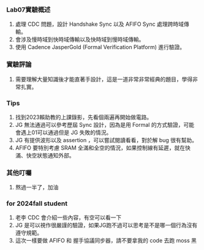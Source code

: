 ### Lab07實驗概述
1. 處理 CDC 問題，設計 Handshake Sync 以及 AFIFO Sync 處理跨時域傳輸。
2. 會涉及慢時域到快時域傳輸以及快時域到慢時域傳輸。
3. 使用 Cadence JasperGold (Formal Verification Platform) 進行驗證。

### 實驗評論
1. 需要理解大量知識後才能直著手設計，這是一道非常非常經典的題目，學得非常扎實。



### Tips

1. 找到2023賴助教的上課錄影，先看個兩遍再開始做電路。
2. JG 無法通過可以參考歷屆 Sync 設計，因為是用 Formal 的方式驗證，可能會遇上01可以通過但是 JG 失敗的情況。
3. JG 有提供波形以及 assertion ，可以嘗試閱讀看看，對於解 bug 很有幫助。
4. AFIFO 要特別考慮 SRAM 全滿和全空的情況，如果控制線有延遲，就在快滿、快空狀態通知外部。


### 其他叮囑
1. 熬過一半了，加油

### for 2024fall student
1. 老李 CDC 會介紹一些內容，有空可以看一下
2. JG 是可以視作很嚴謹的驗證，如果JG跑不過可以思考是不是哪一個行為沒有遵守規範。
3. 這次一樣要做 AFIFO 和 握手協議同步器，請不要拿我的 code 去跑 moss 黑
